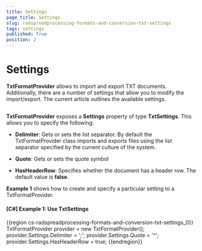 ```yaml
---
title: Settings
page_title: Settings
slug: radspreadprocessing-formats-and-conversion-txt-settings
tags: settings
published: True
position: 2
---
```


# Settings



__TxtFormatProvider__ allows to import and export TXT documents. Additionally, there are a number of settings that allow you to modify the import/export. The current article outlines the available settings.
      

## 

__TxtFormatProvider__ exposes a __Settings__ property of type __TxtSettings__. This allows you to specify the following:
        

* __Delimiter__: Gets or sets the list separator. By default the TxtFormatProvider class imports and exports files using the list separator specified by the current culture of the system.
            

* __Quote__: Gets or sets the quote symbol
            

* __HasHeaderRow__: Specifies whether the document has a header row. The default value is __false__.
            

__Example 1__ shows how to create and specify a particular setting to a TxtFormatProvider.
        

#### __[C#] Example 1: Use TxtSettings__

{{region cs-radspreadprocessing-formats-and-conversion-txt-settings_0}}
	TxtFormatProvider provider = new TxtFormatProvider();
	provider.Settings.Delimiter = ';';
	provider.Settings.Quote = '^';
	provider.Settings.HasHeaderRow = true;
{{endregion}}


